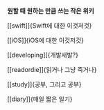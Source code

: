 
**원할 때 원하는 만큼 쓰는 작은 위키**

[[swift]]{Swift에 대한 이것저것}

[[iOS]]{iOS에 대한 이것저것}

[[developing]]{개발새발?}

[[readordie]]{읽거나 그냥 죽거나}

[[study]]{공부, 그리고 공부}

[[diary]]{매일 짧은 일기}

